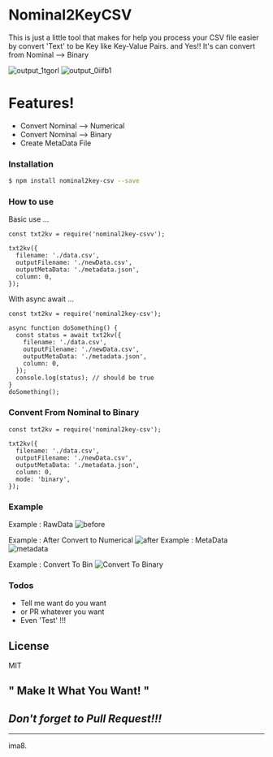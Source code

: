# Nominal2KeyCSV

This is just a little tool that makes for help you process your CSV file easier by convert 'Text' to be Key like Key-Value Pairs. and  Yes!! It's can convert from Nominal --> Binary

![output_1tgorl](https://cloud.githubusercontent.com/assets/9165089/24891401/cb9397b2-1e9f-11e7-8e89-24f5a451f210.gif)
![output_0iifb1](https://cloud.githubusercontent.com/assets/9165089/24908062/e0e542b6-1ee8-11e7-97b3-dd6cfe640601.gif)


# Features!

  - Convert Nominal --> Numerical 
  - Convert Nominal --> Binary
  - Create MetaData File 
 
### Installation

```sh
$ npm install nominal2key-csv --save
```
### How to use 

Basic use ...

```
const txt2kv = require('nominal2key-csvv');

txt2kv({
  filename: './data.csv',
  outputFilename: './newData.csv',
  outputMetaData: './metadata.json',
  column: 0,
});

```
With async await ...

```
const txt2kv = require('nominal2key-csv');

async function doSomething() {
  const status = await txt2kv({
    filename: './data.csv',
    outputFilename: './newData.csv',
    outputMetaData: './metadata.json',
    column: 0,
  });
  console.log(status); // should be true
}
doSomething();

```

### Convent From Nominal to Binary
```
const txt2kv = require('nominal2key-csv');

txt2kv({
  filename: './data.csv',
  outputFilename: './newData.csv',
  outputMetaData: './metadata.json',
  column: 0,
  mode: 'binary',
});

```


### Example 
Example : RawData
![before](https://cloud.githubusercontent.com/assets/9165089/24890864/7e3c8aee-1e9c-11e7-9fc5-d5ac5759782e.png)

Example : After Convert to Numerical
![after](https://cloud.githubusercontent.com/assets/9165089/24890919/bedcd9c8-1e9c-11e7-8ffd-0ffd8e11b5a5.png)
Example : MetaData
![metadata](https://cloud.githubusercontent.com/assets/9165089/24890965/168add0a-1e9d-11e7-8315-4974c06e6bea.png)

Example : Convert To Bin
![Convert To Binary](https://cloud.githubusercontent.com/assets/9165089/24908081/f47b18dc-1ee8-11e7-9d63-59211199008c.png)


### Todos

 - Tell me want do you want 
 - or PR whatever you want 
 - Even 'Test' !!!

License
----

MIT


**" Make It What You Want! "**
----
*Don't forget to Pull Request!!!*
----
----
ima8.

